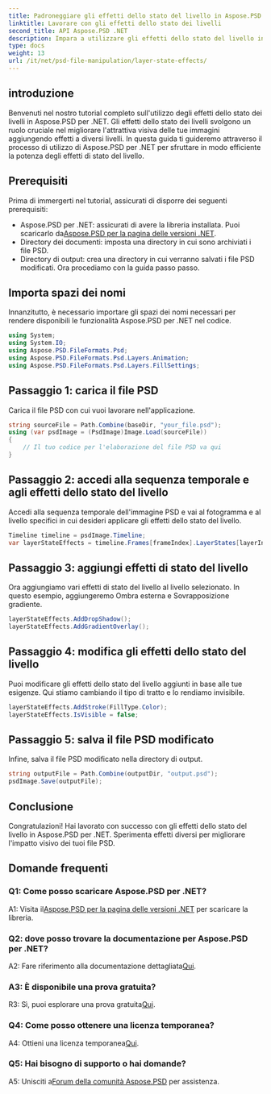 ```yaml
---
title: Padroneggiare gli effetti dello stato del livello in Aspose.PSD per .NET
linktitle: Lavorare con gli effetti dello stato dei livelli
second_title: API Aspose.PSD .NET
description: Impara a utilizzare gli effetti dello stato del livello in Aspose.PSD per .NET. Migliora i tuoi file PSD con Ombra esterna, Sovrapposizione gradiente e altro ancora. Guida tutorial facile.
type: docs
weight: 13
url: /it/net/psd-file-manipulation/layer-state-effects/
---
```

## introduzione
Benvenuti nel nostro tutorial completo sull'utilizzo degli effetti dello stato dei livelli in Aspose.PSD per .NET. Gli effetti dello stato dei livelli svolgono un ruolo cruciale nel migliorare l'attrattiva visiva delle tue immagini aggiungendo effetti a diversi livelli. In questa guida ti guideremo attraverso il processo di utilizzo di Aspose.PSD per .NET per sfruttare in modo efficiente la potenza degli effetti di stato del livello.
## Prerequisiti
Prima di immergerti nel tutorial, assicurati di disporre dei seguenti prerequisiti:
-  Aspose.PSD per .NET: assicurati di avere la libreria installata. Puoi scaricarlo da[Aspose.PSD per la pagina delle versioni .NET](https://releases.aspose.com/psd/net/).
- Directory dei documenti: imposta una directory in cui sono archiviati i file PSD.
- Directory di output: crea una directory in cui verranno salvati i file PSD modificati.
Ora procediamo con la guida passo passo.
## Importa spazi dei nomi
Innanzitutto, è necessario importare gli spazi dei nomi necessari per rendere disponibili le funzionalità Aspose.PSD per .NET nel codice.
```csharp
using System;
using System.IO;
using Aspose.PSD.FileFormats.Psd;
using Aspose.PSD.FileFormats.Psd.Layers.Animation;
using Aspose.PSD.FileFormats.Psd.Layers.FillSettings;
```
## Passaggio 1: carica il file PSD
Carica il file PSD con cui vuoi lavorare nell'applicazione.
```csharp
string sourceFile = Path.Combine(baseDir, "your_file.psd");
using (var psdImage = (PsdImage)Image.Load(sourceFile))
{
    // Il tuo codice per l'elaborazione del file PSD va qui
}
```
## Passaggio 2: accedi alla sequenza temporale e agli effetti dello stato del livello
Accedi alla sequenza temporale dell'immagine PSD e vai al fotogramma e al livello specifici in cui desideri applicare gli effetti dello stato del livello.
```csharp
Timeline timeline = psdImage.Timeline;
var layerStateEffects = timeline.Frames[frameIndex].LayerStates[layerIndex].StateEffects;
```
## Passaggio 3: aggiungi effetti di stato del livello
Ora aggiungiamo vari effetti di stato del livello al livello selezionato. In questo esempio, aggiungeremo Ombra esterna e Sovrapposizione gradiente.
```csharp
layerStateEffects.AddDropShadow();
layerStateEffects.AddGradientOverlay();
```
## Passaggio 4: modifica gli effetti dello stato del livello
Puoi modificare gli effetti dello stato del livello aggiunti in base alle tue esigenze. Qui stiamo cambiando il tipo di tratto e lo rendiamo invisibile.
```csharp
layerStateEffects.AddStroke(FillType.Color);
layerStateEffects.IsVisible = false;
```
## Passaggio 5: salva il file PSD modificato
Infine, salva il file PSD modificato nella directory di output.
```csharp
string outputFile = Path.Combine(outputDir, "output.psd");
psdImage.Save(outputFile);
```
## Conclusione

Congratulazioni! Hai lavorato con successo con gli effetti dello stato del livello in Aspose.PSD per .NET. Sperimenta effetti diversi per migliorare l'impatto visivo dei tuoi file PSD.

## Domande frequenti

### Q1: Come posso scaricare Aspose.PSD per .NET?

 A1: Visita il[Aspose.PSD per la pagina delle versioni .NET](https://releases.aspose.com/psd/net/) per scaricare la libreria.

### Q2: dove posso trovare la documentazione per Aspose.PSD per .NET?

A2: Fare riferimento alla documentazione dettagliata[Qui](https://reference.aspose.com/psd/net/).

### A3: È disponibile una prova gratuita?

 R3: Sì, puoi esplorare una prova gratuita[Qui](https://releases.aspose.com/).

### Q4: Come posso ottenere una licenza temporanea?

 A4: Ottieni una licenza temporanea[Qui](https://purchase.aspose.com/temporary-license/).

### Q5: Hai bisogno di supporto o hai domande?

 A5: Unisciti a[Forum della comunità Aspose.PSD](https://forum.aspose.com/c/psd/34) per assistenza.